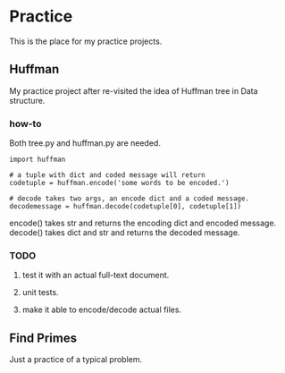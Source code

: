 Practice
========

This is the place for my practice projects.

Huffman
----

My practice project after re-visited the idea of Huffman tree in Data structure.

### how-to

Both tree.py and huffman.py are needed.

    import huffman
    
    # a tuple with dict and coded message will return
    codetuple = huffman.encode('some words to be encoded.')
    
    # decode takes two args, an encode dict and a coded message.
    decodemessage = huffman.decode(codetuple[0], codetuple[1])

encode() takes str and returns the encoding dict and encoded message.
decode() takes dict and str and returns the decoded message.

### TODO

1. test it with an actual full-text document.

1. unit tests.

1. make it able to encode/decode actual files.

Find Primes
-----------

Just a practice of a typical problem.

